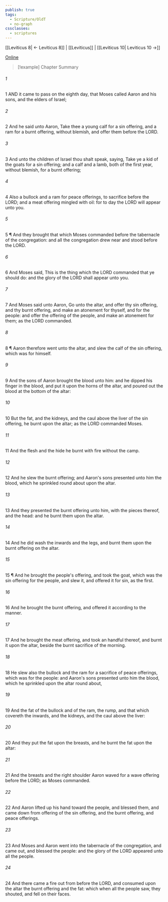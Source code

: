 ```yaml
---
publish: true
tags:
  - Scripture/OldT
  - no-graph
cssclasses:
  - scriptures
---
```

[[Leviticus 8| ← Leviticus 8]] | [[Leviticus]] | [[Leviticus 10| Leviticus 10 →]]

[Online](https://churchofjesuschrist.org/study/scriptures/ot/lev/9?lang=eng)

>[!example] Chapter Summary
>
###### 1
1 AND it came to pass on the eighth day, that Moses called Aaron and his sons, and the elders of Israel;
###### 2
2 And he said unto Aaron, Take thee a young calf for a sin offering, and a ram for a burnt offering, without blemish, and offer them before the LORD.
###### 3
3 And unto the children of Israel thou shalt speak, saying, Take ye a kid of the goats for a sin offering; and a calf and a lamb, both of the first year, without blemish, for a burnt offering;
###### 4
4 Also a bullock and a ram for peace offerings, to sacrifice before the LORD; and a meat offering mingled with oil: for to day the LORD will appear unto you.
###### 5
5 ¶ And they brought that which Moses commanded before the tabernacle of the congregation: and all the congregation drew near and stood before the LORD.
###### 6
6 And Moses said, This is the thing which the LORD commanded that ye should do: and the glory of the LORD shall appear unto you.
###### 7
7 And Moses said unto Aaron, Go unto the altar, and offer thy sin offering, and thy burnt offering, and make an atonement for thyself, and for the people: and offer the offering of the people, and make an atonement for them; as the LORD commanded.
###### 8
8 ¶ Aaron therefore went unto the altar, and slew the calf of the sin offering, which was for himself.
###### 9
9 And the sons of Aaron brought the blood unto him: and he dipped his finger in the blood, and put it upon the horns of the altar, and poured out the blood at the bottom of the altar:
###### 10
10 But the fat, and the kidneys, and the caul above the liver of the sin offering, he burnt upon the altar; as the LORD commanded Moses.
###### 11
11 And the flesh and the hide he burnt with fire without the camp.
###### 12
12 And he slew the burnt offering; and Aaron's sons presented unto him the blood, which he sprinkled round about upon the altar.
###### 13
13 And they presented the burnt offering unto him, with the pieces thereof, and the head: and he burnt them upon the altar.
###### 14
14 And he did wash the inwards and the legs, and burnt them upon the burnt offering on the altar.
###### 15
15 ¶ And he brought the people's offering, and took the goat, which was the sin offering for the people, and slew it, and offered it for sin, as the first.
###### 16
16 And he brought the burnt offering, and offered it according to the manner.
###### 17
17 And he brought the meat offering, and took an handful thereof, and burnt it upon the altar, beside the burnt sacrifice of the morning.
###### 18
18 He slew also the bullock and the ram for a sacrifice of peace offerings, which was for the people: and Aaron's sons presented unto him the blood, which he sprinkled upon the altar round about,
###### 19
19 And the fat of the bullock and of the ram, the rump, and that which covereth the inwards, and the kidneys, and the caul above the liver:
###### 20
20 And they put the fat upon the breasts, and he burnt the fat upon the altar:
###### 21
21 And the breasts and the right shoulder Aaron waved for a wave offering before the LORD; as Moses commanded.
###### 22
22 And Aaron lifted up his hand toward the people, and blessed them, and came down from offering of the sin offering, and the burnt offering, and peace offerings.
###### 23
23 And Moses and Aaron went into the tabernacle of the congregation, and came out, and blessed the people: and the glory of the LORD appeared unto all the people.
###### 24
24 And there came a fire out from before the LORD, and consumed upon the altar the burnt offering and the fat: which when all the people saw, they shouted, and fell on their faces.



